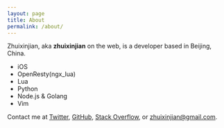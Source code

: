 ```yaml
---
layout: page
title: About
permalink: /about/
---
```


Zhuixinjian, aka **zhuixinjian** on the web, is a developer based in Beijing, China.

- iOS
- OpenResty(ngx_lua)
- Lua
- Python
- Node.js & Golang
- Vim

Contact me at [Twitter][1], [GitHub][2], [Stack Overflow][3], or <zhuixinjian@gmail.com>.

[1]: https://twitter.com/zhuixinjian
[2]: https://github.com/zhuixinjian
[3]: http://stackoverflow.com/users/380774/zhuixinjian

